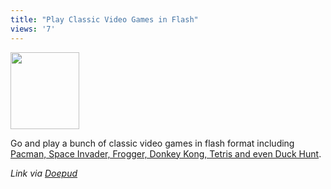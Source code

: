 ```yaml
---
title: "Play Classic Video Games in Flash"
views: '7'
---
```

<div><img src="https://aspen.web.aplus.net/andrew/pac.jpg" width="110" height="123"></div>
<p>Go and play a bunch of classic video games in flash format including <a href="https://www.80smusiclyrics.com/games.html#null">Pacman, Space Invader, Frogger, Donkey Kong, Tetris and even Duck Hunt</a>.</p>
<p><i>Link via <a href="https://doepud.tk/d/log.php">Doepud</a></i></p>
